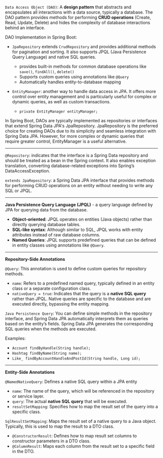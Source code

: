 `Data Access Object (DAO)`: A **design pattern** that abstracts and encapsulates all interactions with a data source, typically a database. The DAO pattern provides methods for performing **CRUD operations** (Create, Read, Update, Delete) and hides the complexity of database interactions behind an interface. 

DAO Implementation in Spring Boot:
- `JpaRepository` extends `CrudRepository` and provides additional methods for pagination and sorting. It also supports JPQL (Java Persistence Query Language) and native SQL queries.
  - provides built-in methods for common database operations like `save()`, `findAll()`, `delete()`
  - Supports custom queries using annotations like `@Query`
  - Automatically handles entity-to-database mapping

- `EntityManager`: another way to handle data access in JPA. It offers more control over entity management and is particularly useful for complex or dynamic queries, as well as custom transactions.
  - `private EntityManager entityManager;`

In Spring Boot, DAOs are typically implemented as repositories or interfaces that extend Spring Data JPA's JpaRepository. JpaRepository is the preferred choice for creating DAOs due to its simplicity and seamless integration with Spring Data JPA. However, for more complex or dynamic queries that require greater control, EntityManager is a useful alternative.

---

`@Repository`:  indicates that the interface is a Spring Data repository and should be treated as a bean in the Spring context. It also enables exception translation, converting database-related exceptions into Spring’s DataAccessException.

`extends JpaRepository`: a Spring Data JPA interface that provides methods for performing CRUD operations on an entity without needing to write any SQL or JPQL.

---

**Java Persistence Query Language (JPQL)** - a query language defined by JPA for querying data from the database.
- **Object-oriented**: JPQL operates on entities (Java objects) rather than directly querying database tables.
- **SQL-like syntax**: Although similar to SQL, JPQL works with entity attributes instead of raw database columns.
- **Named Queries**: JPQL supports predefined queries that can be defined in entity classes using annotations like `@Query`.
---

**Repository-Side Annotations**

`@Query`: This annotation is used to define custom queries for repository methods.
- `name`: Refers to a predefined named query, typically defined in an entity class or a separate configuration class.
- `nativeQuery = true`: Indicates that the query is a **native SQL query** rather than JPQL. Native queries are specific to the database and are executed directly, bypassing the entity mapping.

`Java Persistence Query`: You can define simple methods in the repository interface, and Spring Data JPA automatically interprets them as queries based on the entity’s fields. Spring Data JPA generates the corresponding SQL queries when the methods are executed.

Examples:
- `Account findByHandle(String handle);`
- `Hashtag findByName(String name);`
- `Like_ findByAccountHandleAndPostId(String handle, Long id);`

---
**Entity-Side Annotations**

`@NamedNativeQuery`: Defines a native SQL query within a JPA entity
- `name`: The name of the query, which will be referenced in the repository or service layer.
- `query`: The actual **native SQL query** that will be executed.
- `resultSetMapping`: Specifies how to map the result set of the query into a specific class.

`SqlResultSetMapping`: Maps the result set of a native query to a Java object. Typically, this is used to map the result to a DTO class.
- `@ConstructorResult`: Defines how to map result set columns to constructor parameters in a DTO class.
- `@ColumnResult`: Maps each column from the result set to a specific field in the DTO.